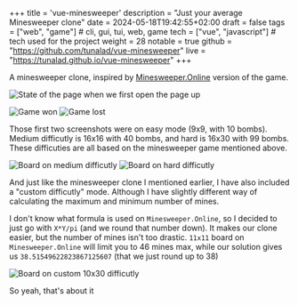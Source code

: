 +++
title = 'vue-minesweeper'
description = "Just your average Minesweeper clone"
date = 2024-05-18T19:42:55+02:00
draft = false
tags = ["web", "game"] # cli, gui, tui, web, game
tech = ["vue", "javascript"] # tech used for the project
weight = 28
notable = true
github = "https://github.com/tunalad/vue-minesweeper"
live = "https://tunalad.github.io/vue-minesweeper"
+++

A minesweeper clone, inspired by [Minesweeper.Online](https://minesweeper.online) version of the game.

![State of the page when we first open the page up](/images/vue-minesweeper/game-easy.png)

![Game won](/images/vue-minesweeper/game-win.png)
![Game lost](/images/vue-minesweeper/game-loss.png)

Those first two screenshots were on easy mode (9x9, with 10 bombs). Medium difficutly is 16x16 with 40 bombs, and hard is 16x30 with 99 bombs. These difficuties are all based on the minesweeper game mentioned above.

![Board on medium difficutly](/images/vue-minesweeper/game-medium.png)
![Board on hard difficutly](/images/vue-minesweeper/game-hard.png)

And just like the minesweeper clone I mentioned earlier, I have also included a "custom difficutly" mode. Although I have slightly different way of calculating the maximum and minimum number of mines. 


I don't know what formula is used on `Minesweeper.Online`, so I decided to just go with `X*Y/pi` (and we round that number down). It makes our clone easier, but the number of mines isn't too drastic. `11x11` board on `Minesweeper.Online` will limit you to 46 mines max, while our solution gives us `38.51549622823867125607` (that we just round up to 38)

![Board on custom 10x30 difficutly](/images/vue-minesweeper/game-custom.png)

So yeah, that's about it
